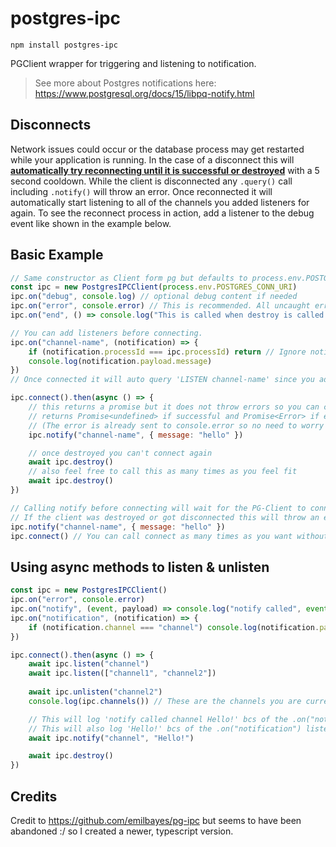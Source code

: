 # postgres-ipc
``` npm install postgres-ipc ```

PGClient wrapper for triggering and listening to notification.

> See more about Postgres notifications here: https://www.postgresql.org/docs/15/libpq-notify.html

## Disconnects
Network issues could occur or the database process may get restarted while your application is running.
In the case of a disconnect this will <ins><b>automatically try reconnecting until it is successful or destroyed</b></ins> with a 5 second cooldown.
While the client is disconnected any `.query()` call including `.notify()` will throw an error.
Once reconnected it will automatically start listening to all of the channels you added listeners for again.
To see the reconnect process in action, add a listener to the debug event like shown in the example below.

## Basic Example
```js
// Same constructor as Client form pg but defaults to process.env.POSTGRES_CONN_URI
const ipc = new PostgresIPCClient(process.env.POSTGRES_CONN_URI)
ipc.on("debug", console.log) // optional debug content if needed
ipc.on("error", console.error) // This is recommended. All uncaught errors from your (async) listeners will end up here.
ipc.on("end", () => console.log("This is called when destroy is called if the client was previously connected."))

// You can add listeners before connecting.
ipc.on("channel-name", (notification) => {
    if (notification.processId === ipc.processId) return // Ignore notifications sent by this client like this.
    console.log(notification.payload.message)
})
// Once connected it will auto query 'LISTEN channel-name' since you added this listener here.

ipc.connect().then(async () => {
    // this returns a promise but it does not throw errors so you can choose not to await this safely.
    // returns Promise<undefined> if successful and Promise<Error> if error
    // (The error is already sent to console.error so no need to worry about logging the error.)
    ipc.notify("channel-name", { message: "hello" })

    // once destroyed you can't connect again
    await ipc.destroy()
    // also feel free to call this as many times as you feel fit
    await ipc.destroy()
})

// Calling notify before connecting will wait for the PG-Client to connect and make the notify query before resolving the result promise.
// If the client was destroyed or got disconnected this will throw an error.
ipc.notify("channel-name", { message: "hello" }) 
ipc.connect() // You can call connect as many times as you want without errors.
```

## Using async methods to listen & unlisten
```js
const ipc = new PostgresIPCClient()
ipc.on("error", console.error)
ipc.on("notify", (event, payload) => console.log("notify called", event, payload))
ipc.on("notification", (notification) => {
    if (notification.channel === "channel") console.log(notification.payload)
})

ipc.connect().then(async () => {
    await ipc.listen("channel")
    await ipc.listen(["channel1", "channel2"])
    
    await ipc.unlisten("channel2")
    console.log(ipc.channels()) // These are the channels you are currently listening for.

    // This will log 'notify called channel Hello!' bcs of the .on("notify") listener above.
    // This will also log 'Hello!' bcs of the .on("notification") listener above.
    await ipc.notify("channel", "Hello!")

    await ipc.destroy()
})
```

## Credits
Credit to https://github.com/emilbayes/pg-ipc but seems to have been abandoned :/ so I created a newer, typescript version.